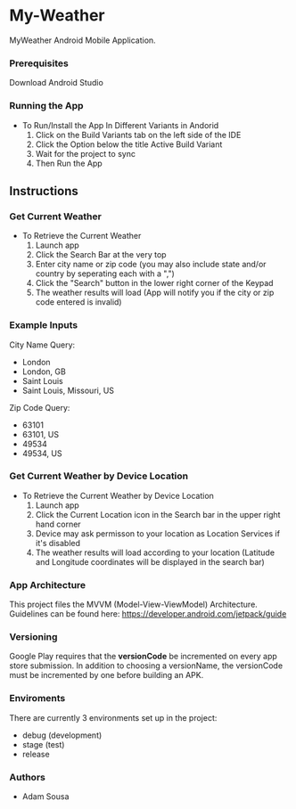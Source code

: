# My-Weather

MyWeather Android Mobile Application.

### Prerequisites

Download Android Studio

### Running the App
- To Run/Install the App In Different Variants in Andorid
    1. Click on the Build Variants tab on the left side of the IDE
    2. Click the Option below the title Active Build Variant
    3. Wait for the project to sync
    4. Then Run the App
    
## Instructions

### Get Current Weather
- To Retrieve the Current Weather
    1. Launch app
    2. Click the Search Bar at the very top
    3. Enter city name or zip code (you may also include state and/or country by seperating each with a ",")
    4. Click the "Search" button in the lower right corner of the Keypad
    5. The weather results will load  (App will notify you if the city or zip code entered is invalid)
    
### Example Inputs
City Name Query:
- London
- London, GB
- Saint Louis
- Saint Louis, Missouri, US

Zip Code Query:
- 63101
- 63101, US
- 49534
- 49534, US
    
### Get Current Weather by Device Location
- To Retrieve the Current Weather by Device Location
    1. Launch app
    2. Click the Current Location icon in the Search bar in the upper right hand corner
    3. Device may ask permisson to your location as Location Services if it's disabled
    4. The weather results will load according to your location (Latitude and Longitude coordinates will be displayed in the search bar)
    
### App Architecture

This project files the MVVM (Model-View-ViewModel) Architecture. Guidelines can be found here: https://developer.android.com/jetpack/guide

### Versioning

Google Play requires that the **versionCode** be incremented on every app store submission. In addition to choosing a versionName, the versionCode must be incremented by one before building an APK.

### Enviroments

There are currently 3 environments set up in the project:
* debug (development)
* stage (test)
* release

### Authors

* Adam Sousa

